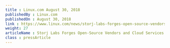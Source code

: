 ```yaml
---
title : Linux.com August 30, 2018
publishedBy : Linux.com
publishedOn : August 30, 2018
link : https://www.linux.com/news/storj-labs-forges-open-source-vendors-and-cloud-services-alliance-1
weight: 27
articleName : Storj Labs Forges Open-Source Vendors and Cloud Services Alliance
class : pressArticle
---
```

